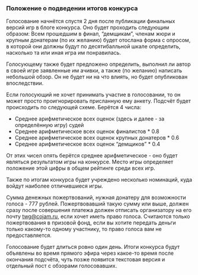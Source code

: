 ### Положение о подведении итогов конкурса

Голосование начнётся спустя 2 дня после публикации финальных версий игр в блоге конкурса. Оно будет проходить следующим образом: Всем прошедшим в финал, “демщикам”, членам жюри и крупным донатерам (по их желанию) будет отослана форма с опросом, в которой они должны будут по десятибалльной шкале определить, насколько та или иная игра им понравилась.

Голосующему также будет предложено определить, выполнил ли автор в своей игре заявленные им ачивки, а также (по желанию) написать небольшой обзор. Он не будет ни на что влиять, но будет опубликован впоследствии.

Если голосующий не хочет принимать участие в голосовании, то он может просто проигнорировать присланную ему анкету.
Подсчёт будет происходить по следующей схеме. Берётся 4 числа:   

* Среднее арифметическое всех оценок (здесь и далее - за определённую игру) судей
* Среднее арифметическое всех оценок финалистов * 0.8
* Среднее арифметическое всех оценок крупных донатеров * 0.6
* Среднее арифметическое всех оценок “демщиков” * 0.4

От этих чисел опять берётся среднее арифметическое - оно будет являться результатом игры на конкурсе. Место игры определяет положение этой цифры в общем рейтинге среди всех игр.

Также по итогам конкурса будет учреждено несколько номинаций, куда войдут наиболее отличившиеся игры.

Сумма денежных пожертвований, нужная донатеру для возможности голоса - 777 рублей. Пожертвовавший такую сумму или выше, должен сразу после совершения платежа должен отписать организатору на его почту twg@cojam.ru, если хочет иметь право голоса. Считаются только пожертвования в призовой фонд, если вы хотите передать деньги только какому-то одному участнику, то право голоса вам не предоставляется.

Голосование будет длиться ровно один день. Итоги конкурса будут объявлены во время прямого эфира через какое-то время после окончания подсчёта, чуть позже появится текстовая версия и отдельный пост с обзорами голосовавших.
